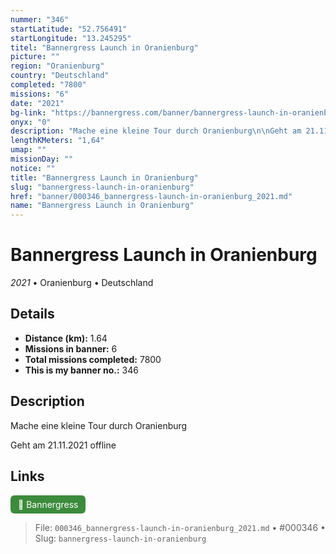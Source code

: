 ```yaml
---
nummer: "346"
startLatitude: "52.756491"
startLongitude: "13.245295"
titel: "Bannergress Launch in Oranienburg"
picture: ""
region: "Oranienburg"
country: "Deutschland"
completed: "7800"
missions: "6"
date: "2021"
bg-link: "https://bannergress.com/banner/bannergress-launch-in-oranienburg-0e5f"
onyx: "0"
description: "Mache eine kleine Tour durch Oranienburg\n\nGeht am 21.11.2021 offline"
lengthKMeters: "1,64"
umap: ""
missionDay: ""
notice: ""
title: "Bannergress Launch in Oranienburg"
slug: "bannergress-launch-in-oranienburg"
href: "banner/000346_bannergress-launch-in-oranienburg_2021.md"
name: "Bannergress Launch in Oranienburg"
---
```

# Bannergress Launch in Oranienburg

*2021* • Oranienburg • Deutschland





## Details
- **Distance (km):** 1.64
- **Missions in banner:** 6
- **Total missions completed:** 7800
- **This is my banner no.:** 346



## Description
Mache eine kleine Tour durch Oranienburg

Geht am 21.11.2021 offline



## Links
<a href="https://bannergress.com/banner/bannergress-launch-in-oranienburg-0e5f" target="_blank" style="display:inline-block;margin-right:8px;padding:6px 12px;background:#3c8b3c;color:#fff;text-decoration:none;border-radius:6px;">🔗 Bannergress</a>



> File: `000346_bannergress-launch-in-oranienburg_2021.md` • #000346 • Slug: `bannergress-launch-in-oranienburg`
